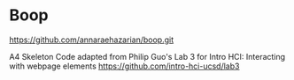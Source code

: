 Boop
====
https://github.com/annaraehazarian/boop.git

A4 Skeleton Code adapted from Philip Guo's Lab 3 for Intro HCI: Interacting with webpage elements https://github.com/intro-hci-ucsd/lab3
